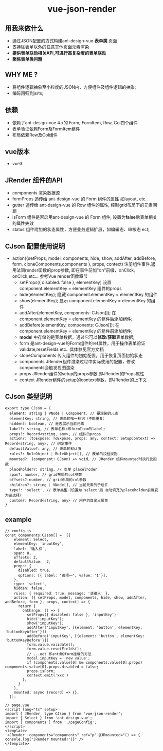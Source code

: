 <h1 align="center">vue-json-render</h1>

## 用我来做什么
- 通过JSON配置的方式构建ant-design-vue <b>表单类</b> 页面
- 支持除表单以外的任意其他页面元素渲染
- <b>提供表单联动相关API,可进行高复杂度的表单联动</b>
- <b>聚焦表单类问题</b>
## WHY ME ?
- 将组件逻辑抽象至小粒度的JSON内，方便组件及组件逻辑的抽象;
- 编码回归到js/ts;
## 依赖
- 依赖了ant-design-vue 4.x的 Form, FormItem, Row, Col四个组件
- 表单验证依赖<a>Form</a>及<a>FormItem</a>组件
- 布局依赖<a>Row</a>及<a>Col</a>组件
## vue版本
- vue3
## JRender 组件的API
- components 渲染数据源
- formProps 透传给 <a link="https://www.antdv.com/components/overview-cn/">ant-design-vue</a> 的 <a>Form</a> 组件的属性 如layout, etc..
- gutter 透传给 <a>ant-design-vue</a> 的 <a>Row</a> 组件的属性, 控制grid布局下的元素间距
- isForm 组件是否启用<a>ant-design-vue</a> 的 <a>Form</a> 组件, 设置为<b>false</b>后表单相关的属性失效
- status 组件附加的状态属性，方便业务逻辑扩展，如编辑态、审核态 ect;
## CJson 配置使用说明
- action({setProps, model, components, hide, show, addAfter, addBefore, form, cloneComponents,components }, props, context) 注册组件事件,返用法同render函数的prop参数, 即在事件前加"on"前缀，onClick，onClick,etc... 参考<a>Vue</a> render函数章节
  - setProps({ disabled: false }, elementKey) 设置 component.elementKey = elementKey 组件的props
  - hide(elementKey); 隐藏 component.elementKey = elementKey 的组件
  - show(elementKey); 显示 component.elementKey = elementKey 的组件
  - addAfter(elementKey, components: CJson[]); 在component.elementKey = elementKey 的组件后添加组件;
  - addBefore(elementKey, components: CJson[]); 在component.elementKey = elementKey 的组件前添加组件;
  - <b>model</b> 中存储的是表单数据，通过它可以<b>修改</b>/<b>获取</b>表单数据;
  - form 是ant-design-vue的<a>Form</a>组件的ref属性，用于操作表单验证validate,resetFields etc.. 具体参见官方文档
  - cloneComponents 传入组件的初始配置，用于恢复页面初始状态
  - components JRender组件渲染过程中实际使用的配置，修改components会触发视图渲染
  - props JRender组件的setup的props参数,即JRender的Props属性
  - context JRender组件的setup的context参数，即JRender的上下文
## CJson 类型说明

```
export type CJson = {
  element: string | VNode | Component, // 要渲染的元素
  elementKey: string, // 表单的唯一标识（不能重复）
  hidden?: boolean, // 是否展示当前元素
  label?: string, // 表单名称:即formItem的label;
  props?: Record<string, any>, // 组件的props
  action?: (toExpose: ToExpose, props: any, context: SetupContext) => Record<string, any>, // 绑定事件
  defaultValue?: any, // 表单的默认值
  rules?: RuleObject | RuleObject[], // 表单的校验规则
  mounted?: (component: CJson) => void, // JRender 组件mounted时执行此函数
  placeholder?: string, // 表单 placelhoder
  span?: number, // grid布局的col参数
  offsets?:number, // grid布局的col参数
  children?: string | VNode[], // 当前元素的子组件
  type?: 'select', // 表单类型（设置为'select'后 自动填充的placeholder前缀变为请选择）
  custom?: Record<string, any> // 用户的自定义属性
}
```

## example

```
// config.js
const components:CJson[] =  [{
    element: Select,
    elementKey: 'inputKey',
    label: '输入框',
    span: 8,
    offsets: 2,
    defaultValue:  2,
    props: {
      disabled: true,
      options: [{ label: '选项一', value: '1'}],
    },
    type: 'select',
    hidden: false,
    rules: { required: true, message: '请输入' },
    action: ({ setProps, model, components, hide, show, addAfter, addBefore, form }, props, context) => {
      return {
        onChange: () => {
          setProps({ disabled: false }, 'inputKey')
          hide('inputKey');
          show('inputKey');
          addAfter('inputKey', [{element: 'button', elementKey: 'buttonKeyAfter'}])
          addBefore('inputKey', [{element: 'button', elementKey: 'buttonKeyBefore'}])
          form.value.validate();
          form.value.resetFields();
          // ...ect 即antd的form挂载的方法
          model.inputKey = 'new value';
          if (components.value[0] && components.value[0].props)  components.value[0].props.disabled = false;
          props.isForm;
          context.emit('xxx')
        },
      }
    },
    mounted: async (record) => {},
  }];
```

```
// page.vue
<script lang="ts" setup>
import { JRender, type CJson } from 'vue-json-render';
import { Select } from 'ant-design-vue';
import { components } from './pageConfig';
</script>
<template>
 <JRender :components="components" ref="p" @JRmounted="() => { console.log('JRender mounted!')}" />
</template>

```

